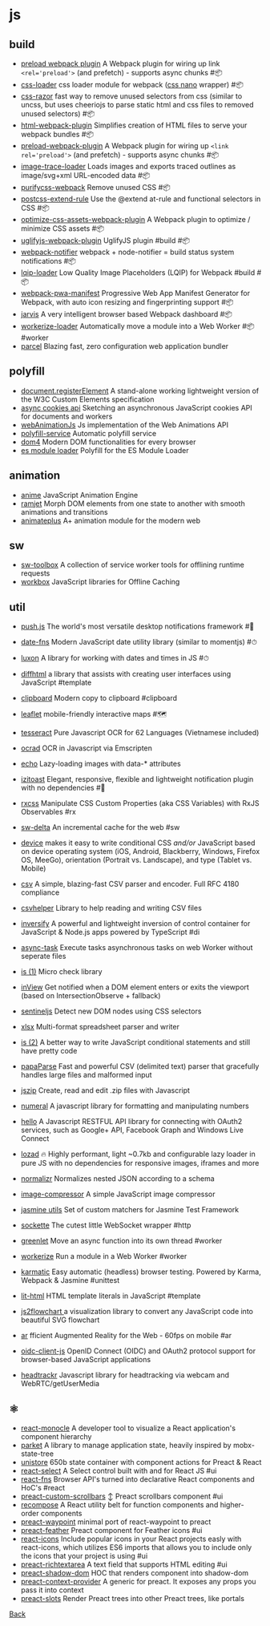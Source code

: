 # js

## build
+ [preload webpack plugin](https://github.com/googlechrome/preload-webpack-plugin) A Webpack plugin for wiring up link `<rel='preload'>` (and prefetch) - supports async chunks #📦
+ [css-loader](https://github.com/webpack-contrib/css-loader) css loader module for webpack ([css nano](http://cssnano.co) wrapper) #📦
+ [css-razor](https://github.com/tscanlin/css-razor) fast way to remove unused selectors from css (similar to uncss, but uses cheeriojs to parse static html and css files to removed unused selectors) #📦
+ [html-webpack-plugin](https://github.com/jantimon/html-webpack-plugin) Simplifies creation of HTML files to serve your webpack bundles #📦
+ [preload-webpack-plugin](https://github.com/GoogleChrome/preload-webpack-plugin) A Webpack plugin for wiring up `<link rel='preload'>` (and prefetch) - supports async chunks #📦
+ [image-trace-loader](https://github.com/EmilTholin/image-trace-loader) Loads images and exports traced outlines as image/svg+xml URL-encoded data #📦
+ [purifycss-webpack](https://github.com/webpack-contrib/purifycss-webpack) Remove unused CSS #📦
+ [postcss-extend-rule](https://github.com/jonathantneal/postcss-extend-rule) Use the @extend at-rule and functional selectors in CSS #📦
+ [optimize-css-assets-webpack-plugin](https://github.com/NMFR/optimize-css-assets-webpack-plugin) A Webpack plugin to optimize / minimize CSS assets #📦
+ [uglifyjs-webpack-plugin](https://github.com/webpack-contrib/uglifyjs-webpack-plugin) UglifyJS plugin #build #📦
+ [webpack-notifier](https://github.com/Turbo87/webpack-notifier) webpack + node-notifier = build status system notifications #📦
+ [lqip-loader](https://github.com/zouhir/lqip-loader) Low Quality Image Placeholders (LQIP) for Webpack #build #📦
+ [webpack-pwa-manifest](https://github.com/arthurbergmz/webpack-pwa-manifest) Progressive Web App Manifest Generator for Webpack, with auto icon resizing and fingerprinting support #📦
+ [jarvis](https://github.com/zouhir/jarvis) A very intelligent browser based Webpack dashboard #📦
+ [workerize-loader](https://github.com/developit/workerize-loader) Automatically move a module into a Web Worker #📦 #worker
+ [parcel](https://github.com/parcel-bundler/parcel) Blazing fast, zero configuration web application bundler

## polyfill
+ [document.registerElement](https://github.com/WebReflection/document-register-element) A stand-alone working lightweight version of the W3C Custom Elements specification
+ [async cookies api](https://github.com/WICG/async-cookies-api) Sketching an asynchronous JavaScript cookies API for documents and workers
+ [webAnimationJs](https://github.com/web-animations/web-animations-js) Js implementation of the Web Animations API
+ [polyfill-service](https://github.com/Financial-Times/polyfill-service) Automatic polyfill service
+ [dom4](https://github.com/WebReflection/dom4) Modern DOM functionalities for every browser
+ [es module loader](https://github.com/ModuleLoader/es-module-loader) Polyfill for the ES Module Loader

## animation
+ [anime](https://github.com/juliangarnier/anime/) JavaScript Animation Engine
+ [ramjet](https://github.com/rich-harris/ramjet) Morph DOM elements from one state to another with smooth animations and transitions
+ [animateplus](https://github.com/bendc/animateplus) A+ animation module for the modern web

## sw
+ [sw-toolbox](https://github.com/GoogleChrome/sw-toolbox) A collection of service worker tools for offlining runtime requests
+ [workbox](https://github.com/GoogleChrome/workbox) JavaScript libraries for Offline Caching

## util
+ [push.js](https://github.com/Nickersoft/push.js) The world's most versatile desktop notifications framework #📢
+ [date-fns](https://github.com/date-fns/date-fns) Modern JavaScript date utility library (similar to momentjs) #⏱
+ [luxon](https://github.com/moment/luxon) A library for working with dates and times in JS #⏱
+ [diffhtml](https://github.com/tbranyen/diffhtml) a library that assists with creating user interfaces using JavaScript #template
+ [clipboard](https://github.com/zenorocha/clipboard.js) Modern copy to clipboard #clipboard
+ [leaflet](http://leafletjs.com) mobile-friendly interactive maps #🗺
+ [tesseract](https://github.com/naptha/tesseract.js) Pure Javascript OCR for 62 Languages (Vietnamese included)
+ [ocrad](https://github.com/antimatter15/ocrad.js) OCR in Javascript via Emscripten
+ [echo](https://github.com/toddmotto/echo) Lazy-loading images with data-* attributes
+ [izitoast](http://izitoast.marcelodolce.com) Elegant, responsive, flexible and lightweight notification plugin with no dependencies #📢
+ [rxcss](https://github.com/davidkpiano/rxcss) Manipulate CSS Custom Properties (aka CSS Variables) with RxJS Observables #rx
+ [sw-delta](https://github.com/gmetais/sw-delta) An incremental cache for the web #sw
+ [device](https://github.com/matthewhudson/device.js) makes it easy to write conditional CSS _and/or_ JavaScript based on device operating system (iOS, Android, Blackberry, Windows, Firefox OS, MeeGo), orientation (Portrait vs. Landscape), and type (Tablet vs. Mobile)
+ [csv](https://github.com/knrz/CSV.js) A simple, blazing-fast CSV parser and encoder. Full RFC 4180 compliance
+ [csvhelper](https://github.com/joshclose/csvhelper) Library to help reading and writing CSV files
+ [inversify](https://github.com/inversify/InversifyJS) A powerful and lightweight inversion of control container for JavaScript & Node.js apps powered by TypeScript #di
+ [async-task](https://github.com/gorillatron/async-task) Execute tasks asynchronous tasks on web Worker without seperate files
+ [is (1)](https://github.com/arasatasaygin/is.js) Micro check library
+ [inView](https://github.com/camwiegert/in-view) Get notified when a DOM element enters or exits the viewport (based on IntersectionObserve + fallback)
+ [sentineljs](https://github.com/muicss/sentineljs) Detect new DOM nodes using CSS selectors
+ [xlsx](https://github.com/SheetJS/js-xlsx) Multi-format spreadsheet parser and writer
+ [is (2)](https://github.com/jumpkick-studios/Is) A better way to write JavaScript conditional statements and still have pretty code
+ [papaParse](https://github.com/mholt/PapaParse) Fast and powerful CSV (delimited text) parser that gracefully handles large files and malformed input
+ [jszip](https://github.com/Stuk/jszip) Create, read and edit .zip files with Javascript
+ [numeral](https://github.com/adamwdraper/Numeral-js) A javascript library for formatting and manipulating numbers
+ [hello](https://github.com/MrSwitch/hello.js) A Javascript RESTFUL API library for connecting with OAuth2 services, such as Google+ API, Facebook Graph and Windows Live Connect
+ [lozad](https://github.com/ApoorvSaxena/lozad.js) 🔥 Highly performant, light ~0.7kb and configurable lazy loader in pure JS with no dependencies for responsive images, iframes and more
+ [normalizr](https://github.com/paularmstrong/normalizr) Normalizes nested JSON according to a schema
+ [image-compressor](https://github.com/xkeshi/image-compressor) A simple JavaScript image compressor

+ [jasmine utils](https://github.com/mjeanroy/jasmine-utils) Set of custom matchers for Jasmine Test Framework


+ [sockette](https://github.com/lukeed/sockette) The cutest little WebSocket wrapper #http
+ [greenlet](https://github.com/developit/greenlet) Move an async function into its own thread #worker
+ [workerize](https://github.com/developit/workerize) Run a module in a Web Worker #worker
+ [karmatic](https://github.com/developit/karmatic) Easy automatic (headless) browser testing. Powered by Karma, Webpack & Jasmine #unittest
+ [lit-html](https://github.com/Polymer/lit-html) HTML template literals in JavaScript #template
+ [js2flowchart ](https://github.com/Bogdan-Lyashenko/js-code-to-svg-flowchart) a visualization library to convert any JavaScript code into beautiful SVG flowchart
+ [ar](https://github.com/jeromeetienne/AR.js) fficient Augmented Reality for the Web - 60fps on mobile #ar
+ [oidc-client-js](https://github.com/IdentityModel/oidc-client-js) OpenID Connect (OIDC) and OAuth2 protocol support for browser-based JavaScript applications
+ [headtrackr](https://github.com/auduno/headtrackr) Javascript library for headtracking via webcam and WebRTC/getUserMedia

## ⚛️
+ [react-monocle](https://github.com/team-gryff/react-monocle) A developer tool to visualize a React application's component hierarchy
+ [parket](https://github.com/ForsakenHarmony/parket) A library to manage application state, heavily inspired by mobx-state-tree
+ [unistore](https://github.com/developit/unistore) 650b state container with component actions for Preact & React
+ [react-select](https://github.com/JedWatson/react-select) A Select control built with and for React JS #ui
+ [react-fns](https://github.com/jaredpalmer/react-fns) Browser API's turned into declarative React components and HoC's  #react
+ [preact-custom-scrollbars](https://github.com/lucafalasco/preact-custom-scrollbars) ↕️ Preact scrollbars component #ui
+ [recompose](https://github.com/acdlite/recompose) A React utility belt for function components and higher-order components
+ [preact-waypoint](https://github.com/dzhurley/preact-waypoint) minimal port of react-waypoint to preact
+ [preact-feather](https://github.com/ForsakenHarmony/preact-feather) Preact component for Feather icons #ui
+ [react-icons](http://gorangajic.github.io/react-icons) Include popular icons in your React projects easly with react-icons, which utilizes ES6 imports that allows you to include only the icons that your project is using #ui
+ [preact-richtextarea](https://github.com/developit/preact-richtextarea) A text field that supports HTML editing #ui
+ [preact-shadow-dom](https://github.com/bspaulding/preact-shadow-dom) HOC that renders component into shadow-dom
+ [preact-context-provider](https://github.com/synacor/preact-context-provider) A generic <Provider /> for preact. It exposes any props you pass it into context
+ [preact-slots](https://github.com/developit/preact-slots) Render Preact trees into other Preact trees, like portals


[Back](./)

